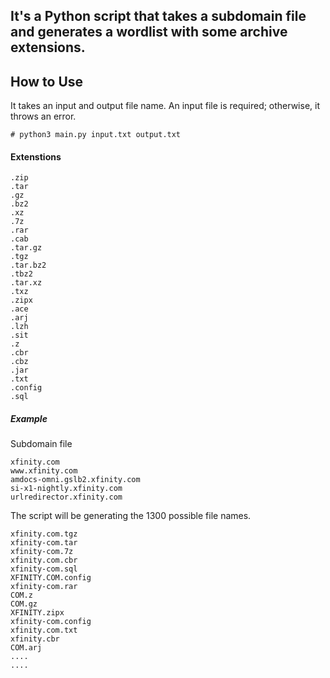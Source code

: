 ## It's a Python script that takes a subdomain file and generates a wordlist with some archive extensions.

## How to Use
It takes an input and output file name. An input file is required; otherwise, it throws an error.

```
# python3 main.py input.txt output.txt
```

#### Extenstions
```
.zip
.tar
.gz
.bz2
.xz
.7z
.rar
.cab
.tar.gz
.tgz
.tar.bz2
.tbz2
.tar.xz
.txz
.zipx
.ace
.arj
.lzh
.sit
.z
.cbr
.cbz
.jar
.txt
.config
.sql
```


##### Example 
Subdomain file
```
xfinity.com
www.xfinity.com
amdocs-omni.gslb2.xfinity.com
si-x1-nightly.xfinity.com
urlredirector.xfinity.com
```

The script will be generating the 1300 possible file names.
```
xfinity.com.tgz
xfinity-com.tar
xfinity-com.7z
xfinity.com.cbr
xfinity-com.sql
XFINITY.COM.config
xfinity-com.rar
COM.z
COM.gz
XFINITY.zipx
xfinity-com.config
xfinity.com.txt
xfinity.cbr
COM.arj
....
....
```
